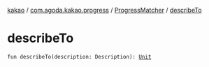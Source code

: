 [kakao](../../index.md) / [com.agoda.kakao.progress](../index.md) / [ProgressMatcher](index.md) / [describeTo](./describe-to.md)

# describeTo

`fun describeTo(description: Description): `[`Unit`](https://kotlinlang.org/api/latest/jvm/stdlib/kotlin/-unit/index.html)